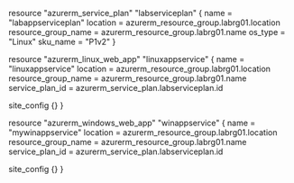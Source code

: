 

resource "azurerm_service_plan" "labserviceplan" {
  name                = "labappserviceplan"
  location            = azurerm_resource_group.labrg01.location
  resource_group_name = azurerm_resource_group.labrg01.name
  os_type             = "Linux"
  sku_name            = "P1v2"
}

resource "azurerm_linux_web_app" "linuxappservice" {
  name                = "linuxappservice"
  location            = azurerm_resource_group.labrg01.location
  resource_group_name = azurerm_resource_group.labrg01.name
  service_plan_id     = azurerm_service_plan.labserviceplan.id

  site_config {}
}

resource "azurerm_windows_web_app" "winappservice" {
  name                = "mywinappservice"
  location            = azurerm_resource_group.labrg01.location
  resource_group_name = azurerm_resource_group.labrg01.name
  service_plan_id     = azurerm_service_plan.labserviceplan.id

  site_config {}
}

